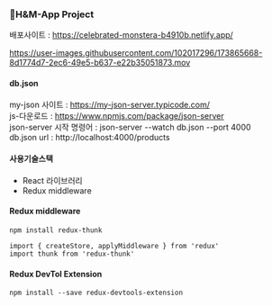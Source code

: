 ### 🏹H&M-App Project

배포사이트 : https://celebrated-monstera-b4910b.netlify.app/

https://user-images.githubusercontent.com/102017296/173865668-8d1774d7-2ec6-49e5-b637-e22b35051873.mov

#### db.json

my-json 사이트 : https://my-json-server.typicode.com/<br>
js-다운로드 : https://www.npmjs.com/package/json-server<br>
json-server 시작 명령어 : json-server --watch db.json --port 4000<br>
db.json url : http://localhost:4000/products<br>

#### 사용기술스택

- React 라이브러리
- Redux middleware

#### Redux middleware

```
npm install redux-thunk

import { createStore, applyMiddleware } from 'redux'
import thunk from 'redux-thunk'
```

#### Redux DevTol Extension

```
npm install --save redux-devtools-extension
```
